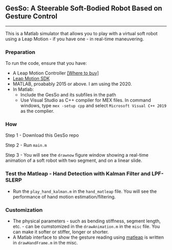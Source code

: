 ## GesSo: A Steerable Soft-Bodied Robot Based on Gesture Control

<hr>

This is a Matlab simulator that allows you to play with a virtual soft robot using a Leap Motion - if you have one - in real-time maneuvering. 


### Preparation

To run the code, ensure that you have:

- A Leap Motion Controller [[Where to buy]](https://www.ultraleap.com/product/leap-motion-controller/)
- [Leap Motion SDK](https://developer.leapmotion.com/sdk-leap-motion-controller/) 
- MATLAB, proabably 2015 or above. I am using the 2020.
- In Matlab:
  - Include the GesSo and its subfiles in the path
  - Use Visual Studio as C++ compiler for MEX files. In command windows, type `mex -setup cpp` and select `Microsoft Visual C++ 2019` as the complier.


### How

Step 1 - Download this GesSo repo

Step 2 - Run `main.m`

Step 3 - You will see the `drawnow` figure window showing a real-time animation of a soft robot with two segment, and on a linear slide.

### Test the Matleap - Hand Detection with Kalman Filter and LPF-SLERP

- Run the `play_hand_kalman.m` in the `hand_matleap` file. You will see the performance of hand motion estimation/filtering.

### Customization

- The physical parameters - such as bending stiffness, segment length, etc. - can be cumstomized in the `drawAnimation.m` in the `misc` file. You can make it softer or stiffer, longer or shorter.
- A Matlab interface to show the gesture reading using [matleap](https://github.com/jeffsp/matleap) is written in `drawHandFrame.m` in the misc.


